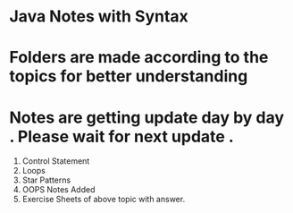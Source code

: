 # Java Notes with Syntax 
# Folders are made according to the topics for better understanding
# Notes are getting update day by day . Please wait for next update .
<ol>
<li>Control Statement</li> 
<li>Loops </li> 
<li>Star Patterns</li> 
<li>OOPS Notes Added </li>
<li>Exercise Sheets of above topic with answer.</li>
</ol>

